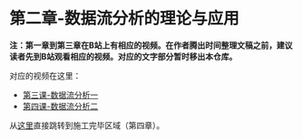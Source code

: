 # 第二章-数据流分析的理论与应用

**注：第一章到第三章在B站上有相应的视频。在作者腾出时间整理文稿之前，建议读者先到B站观看相应的视频。对应的文字部分暂时移出本仓库。**

对应的视频在这里：
-   [第三课-数据流分析一](https://www.bilibili.com/video/BV1oE411K79d)
-   [第四课-数据流分析二](https://www.bilibili.com/video/BV19741197zA)

从[这里](https://ranger-nju.gitbook.io/static-program-analysis-book/ch4)直接跳转到施工完毕区域（第四章）。